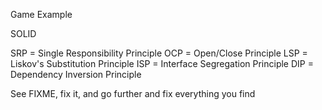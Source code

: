 Game Example

SOLID

SRP = Single Responsibility Principle
OCP = Open/Close Principle
LSP = Liskov's Substitution Principle
ISP = Interface Segregation Principle
DIP = Dependency Inversion Principle

See FIXME, fix it, and go further and fix everything you find
